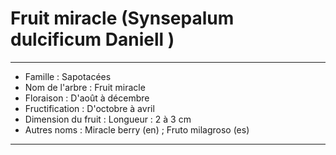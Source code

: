 # Fruit miracle (Synsepalum dulcificum Daniell )

---

- Famille : Sapotacées
- Nom de l'arbre : Fruit miracle
- Floraison : D'août à décembre
- Fructification : D'octobre à avril
- Dimension du fruit : Longueur : 2 à 3 cm
- Autres noms : Miracle berry (en) ; Fruto milagroso (es)

---
